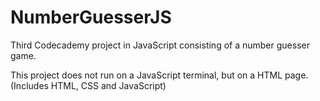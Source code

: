 # NumberGuesserJS
Third Codecademy project in JavaScript consisting of a number guesser game.

This project does not run on a JavaScript terminal, but on a HTML page. (Includes HTML, CSS and JavaScript)
